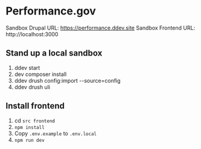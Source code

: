 # Performance.gov

Sandbox Drupal URL: https://performance.ddev.site
Sandbox Frontend URL: http://localhost:3000

## Stand up a local sandbox
1. ddev start
2. dev composer install
3. ddev drush config:import --source=config
4. ddev drush uli

## Install frontend
1. cd `src frontend`
2. `npm install`
3. Copy `.env.example` to `.env.local`
4. `npm run dev`


